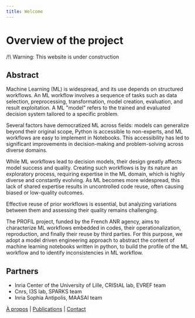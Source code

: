 ```yaml
---
title: Welcome
---
```


# Overview of the project

/!\ Warning: This website is under construction

## Abstract
Machine Learning (ML) is widespread, and its use depends on structured workflows. An ML workflow involves a sequence of tasks such as data selection, preprocessing, transformation, model creation, evaluation, and result exploitation. A ML "model" refers to the trained and evaluated decision system tailored to a specific problem.

Several factors have democratized ML across fields: models can generalize beyond their original scope, Python is accessible to non-experts, and ML workflows are easy to implement in Notebooks. This accessibility has led to significant improvements in decision-making and problem-solving across diverse domains.

While ML workflows lead to decision models, their design greatly affects model success and quality. Creating such workflows is by its nature an exploratory process, requiring expertise in the ML domain, which is highly diverse and constantly evolving. As ML becomes more widespread, this lack of shared expertise results in uncontrolled code reuse, often causing biased or low-quality outcomes.

Effective reuse of prior workflows is essential, but analyzing variations between them and assessing their quality remains challenging. 

The PROFIL project, funded by the French ANR agency, aims to characterize ML workflows embedded in codes, their operationalization, reproduction, and finally their reuse by third parties. For this purpose, we adopt a model driven engineering approach to abstract the content of machine learning notebooks written in python, to build the profile of the ML workflow and to identify inconsistencies in ML workflow.

## Partners
* Inria Center of the University of Lille, CRIStAL lab, EVREF team
* Cnrs, I3S lab, SPARKS team
* Inria Sophia Antipolis, MAASAI team

[À propos](about.md) | [Publications](publications.md) | [Contact](contact.md)
